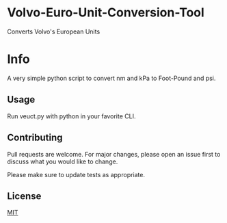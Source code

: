 # Volvo-Euro-Unit-Conversion-Tool
Converts Volvo's European Units

# Info

A very simple python script to convert nm and kPa to Foot-Pound and psi.

## Usage

Run veuct.py with python in your favorite CLI.

## Contributing
Pull requests are welcome. For major changes, please open an issue first to discuss what you would like to change.

Please make sure to update tests as appropriate.

## License
[MIT](https://choosealicense.com/licenses/mit/)

